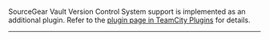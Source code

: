 [//]: # (title: SourceGear Vault)
[//]: # (auxiliary-id: SourceGear Vault)

SourceGear Vault Version Control System support is implemented as an additional plugin. Refer to the [plugin page in TeamCity Plugins](https://plugins.jetbrains.com/plugin/8892-sourcegear-vault) for details.

__ __